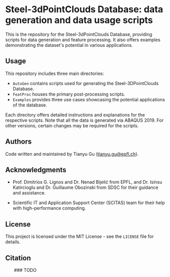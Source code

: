 # Steel-3dPointClouds Database: data generation and data usage scripts

This is the repository for the Steel-3dPointClouds Database, providing scripts for data generation and feature processing. It also offers examples demonstrating the dataset's potential in various applications.

## Usage

This repository includes three main directories: 

- `AutoGen` contains scripts used for generating the Steel-3DPointClouds Database.
- `FeatProc` houses the primary post-processing scripts.
- `Examples` provides three use cases showcasing the potential applications of the database.

Each directory offers detailed instructions and explanations for the respective scripts. Note that all the data is generated via ABAQUS 2019. For other versions, certain changes may be required for the scripts.

## Authors

Code written and maintained by Tianyu Gu ([tianyu.gu@epfl.ch](mailto:tianyu.gu@epfl.ch)).

## Acknowledgments

- Prof. Dimitrios G. Lignos and Dr. Nenad Bijelić from EPFL, and Dr. Isinsu Katircioglu and Dr. Guillaume Obozinski from SDSC for their guidance and assistance.

- Scientific IT and Application Support Center (SCITAS) team for their help with high-performance computing.

## License

This project is licensed under the MIT License - see the `LICENSE` file for details.

## Citation

&nbsp;&nbsp;&nbsp;&nbsp;&nbsp;&nbsp; ### TODO
